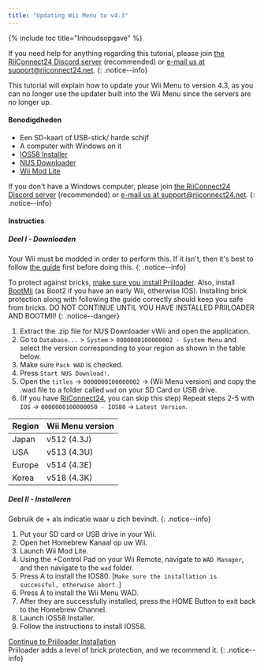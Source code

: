 ```yaml
---
title: "Updating Wii Menu to v4.3"
---
```


{% include toc title="Inhoudsopgave" %}

If you need help for anything regarding this tutorial, please join [the RiiConnect24 Discord server](https://discord.gg/rc24) (recommended) or [e-mail us at support@riiconnect24.net](mailto:support@riiconnect24.net).
{: .notice--info}

This tutorial will explain how to update your Wii Menu to version 4.3, as you can no longer use the updater built into the Wii Menu since the servers are no longer up.

#### Benodigdheden
* Een SD-kaart of USB-stick/ harde schijf
* A computer with Windows on it
* [IOS58 Installer](https://oscwii.org/library/app/ios58-installer)
* [NUS Downloader](https://github.com/WiiDatabase/nusdownloader/releases/latest)
* [Wii Mod Lite](https://oscwii.org/library/app/WiiModLite)

If you don't have a Windows computer, please join [the RiiConnect24 Discord server](https://discord.gg/rc24) (recommended) or [e-mail us at support@riiconnect24.net](mailto:support@riiconnect24.net).
{: .notice--info}

#### Instructies

##### Deel I - Downloaden

Your Wii must be modded in order to perform this. If it isn't, then it's best to follow [the guide](get-started) first before doing this.
{: .notice--info}

To protect against bricks, [make sure you install Priiloader](priiloader). Also, install [BootMii](bootmii) (as Boot2 if you have an early Wii, otherwise IOS). Installing brick protection along with following the guide correctly should keep you safe from bricks. DO NOT CONTINUE UNTIL YOU HAVE INSTALLED PRIILOADER AND BOOTMII!
{: .notice--danger}

1. Extract the .zip file for NUS Downloader vWii and open the application.
2. Go to `Database...` > `System` > `0000000100000002 - System Menu` and select the version corresponding to your region as shown in the table below.
3. Make sure `Pack WAD` is checked.
4. Press `Start NUS Download!`.
5. Open the `titles` -> `0000000100000002` -> (Wii Menu version) and copy the .wad file to a folder called `wad` on your SD Card or USB drive.
6. (If you have [RiiConnect24](riiconnect24), you can skip this step) Repeat steps 2-5 with `IOS` -> `0000000100000050 - IOS80` -> `Latest Version`.

| Region | Wii Menu version |
| ------ | ---------------- |
| Japan  | v512 (4.3J)      |
| USA    | v513 (4.3U)      |
| Europe | v514 (4.3E)      |
| Korea  | v518 (4.3K)      |

##### Deel II - Installeren

Gebruik de + als indicatie waar u zich bevindt.
{: .notice--info}

1. Put your SD card or USB drive in your Wii.
2. Open het Homebrew Kanaal op uw Wii.
3. Launch Wii Mod Lite.
4. Using the +Control Pad on your Wii Remote, navigate to `WAD Manager`, and then navigate to the `wad` folder.
5. Press A to install the IOS80. [`Make sure the installation is successful, otherwise abort.`]
6. Press A to install the Wii Menu WAD.
7. After they are successfully installed, press the HOME Button to exit back to the Homebrew Channel.
8. Launch IOS58 Installer.
9. Follow the instructions to install IOS58.

[Continue to Priiloader Installation](priiloader)<br> Priiloader adds a level of brick protection, and we recommend it.
{: .notice--info}
